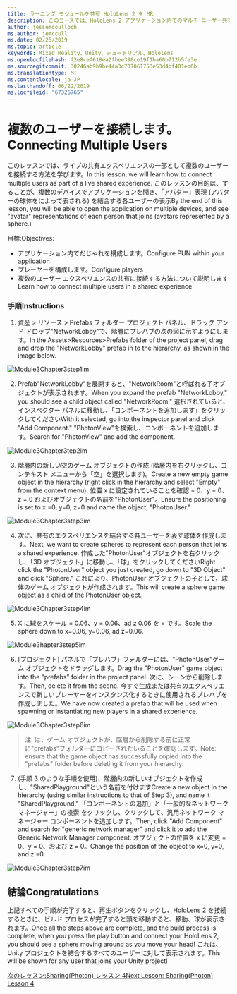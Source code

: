 ```yaml
---
title: ラーニング モジュールを共有 HoloLens 2 を MR
description: このコースでは、HoloLens 2 アプリケーション内でのマルチ ユーザー共有機能を実装する方法について説明します。
author: jessemcculloch
ms.author: jemccull
ms.date: 02/26/2019
ms.topic: article
keywords: Mixed Reality、Unity、チュートリアル、Hololens
ms.openlocfilehash: f2e8cef618ea2fbee398ce19f1ba60b712b5fe3e
ms.sourcegitcommit: 30246ab9b9be44a3c707061753e53d4bf401eb6b
ms.translationtype: MT
ms.contentlocale: ja-JP
ms.lasthandoff: 06/22/2019
ms.locfileid: "67326765"
---
```

# <a name="connecting-multiple-users"></a><span data-ttu-id="c1ff4-104">**複数のユーザーを接続します。**</span><span class="sxs-lookup"><span data-stu-id="c1ff4-104">**Connecting Multiple Users**</span></span> 

<span data-ttu-id="c1ff4-105">このレッスンでは、ライブの共有エクスペリエンスの一部として複数のユーザーを接続する方法を学びます。</span><span class="sxs-lookup"><span data-stu-id="c1ff4-105">In this lesson, we will learn how to connect multiple users as part of a live shared experience.</span></span> <span data-ttu-id="c1ff4-106">このレッスンの目的は、することが、複数のデバイスでアプリケーションを開き、「アバター」表現 (アバターの球体をによって表される) を結合する各ユーザーの表示</span><span class="sxs-lookup"><span data-stu-id="c1ff4-106">By the end of this lesson, you will be able to open the application on multiple devices, and see "avatar" representations of each person that joins (avatars represented by a sphere.)</span></span> 

<span data-ttu-id="c1ff4-107">目標:</span><span class="sxs-lookup"><span data-stu-id="c1ff4-107">Objectives:</span></span>

- <span data-ttu-id="c1ff4-108">アプリケーション内でだじゃれを構成します。</span><span class="sxs-lookup"><span data-stu-id="c1ff4-108">Configure PUN within your application</span></span>
- <span data-ttu-id="c1ff4-109">プレーヤーを構成します。</span><span class="sxs-lookup"><span data-stu-id="c1ff4-109">Configure players</span></span>
- <span data-ttu-id="c1ff4-110">複数のユーザー エクスペリエンスの共有に接続する方法について説明します</span><span class="sxs-lookup"><span data-stu-id="c1ff4-110">Learn how to connect multiple users in a shared experience</span></span>

### <a name="instructions"></a><span data-ttu-id="c1ff4-111">手順</span><span class="sxs-lookup"><span data-stu-id="c1ff4-111">Instructions</span></span>

1. <span data-ttu-id="c1ff4-112">資産 > リソース > Prefabs フォルダー プロジェクト パネル、ドラッグ アンド ドロップ"NetworkLobby"で、階層にプレハブの次の図に示すようにします。</span><span class="sxs-lookup"><span data-stu-id="c1ff4-112">In the Assets>Resources>Prefabs folder of the project panel, drag and drop the "NetworkLobby" prefab in to the hierarchy, as shown in the image below.</span></span>


![Module3Chapter3step1im](images/module3chapter3step1im.PNG)

2. <span data-ttu-id="c1ff4-114">Prefab"NetworkLobby"を展開すると、"NetworkRoom"と呼ばれる子オブジェクトが表示されます。</span><span class="sxs-lookup"><span data-stu-id="c1ff4-114">When you expand the prefab "NetworkLobby," you should see a child object called "NetworkRoom."</span></span> <span data-ttu-id="c1ff4-115">選択されていると、インスペクター パネルに移動し、「コンポーネントを追加します」をクリックしてください</span><span class="sxs-lookup"><span data-stu-id="c1ff4-115">With it selected, go into the inspector panel and click "Add Component."</span></span> <span data-ttu-id="c1ff4-116">"PhotonView"を検索し、コンポーネントを追加します。</span><span class="sxs-lookup"><span data-stu-id="c1ff4-116">Search for "PhotonView" and add the component.</span></span>

![Module3Chapter3tep2im](images/module3chapter3step2im.PNG)

3. <span data-ttu-id="c1ff4-118">階層内の新しい空のゲーム オブジェクトの作成 (階層内を右クリックし、コンテキスト メニューから「空」を選択します)。</span><span class="sxs-lookup"><span data-stu-id="c1ff4-118">Create a new empty game object in the hierarchy (right click in the hierarchy and select "Empty" from the context menu).</span></span> <span data-ttu-id="c1ff4-119">位置 x に設定されていることを確認 = 0、y = 0、z = 0 およびオブジェクトの名前を"PhotonUser"。</span><span class="sxs-lookup"><span data-stu-id="c1ff4-119">Ensure the positioning is set to x =0, y=0, z=0 and name the object, "PhotonUser."</span></span>

![Module3Chapter3step3im](images/module3chapter3step3im.PNG)

4. <span data-ttu-id="c1ff4-121">次に、共有のエクスペリエンスを結合する各ユーザーを表す球体を作成します。</span><span class="sxs-lookup"><span data-stu-id="c1ff4-121">Next, we want to create spheres to represent each person that joins a shared experience.</span></span> <span data-ttu-id="c1ff4-122">作成した"PhotonUser"オブジェクトを右クリックし、「3D オブジェクト」に移動し、「球」をクリックしてください</span><span class="sxs-lookup"><span data-stu-id="c1ff4-122">Right click the "PhotonUser" object you just created, go down to "3D Object" and click "Sphere."</span></span> <span data-ttu-id="c1ff4-123">これにより、PhotonUser オブジェクトの子として、球体のゲーム オブジェクトが作成されます。</span><span class="sxs-lookup"><span data-stu-id="c1ff4-123">This will create a sphere game object as a child of the PhotonUser object.</span></span>

![Module3Chapter3step4im](images/module3chapter3step4im.PNG)

5. <span data-ttu-id="c1ff4-125">X に球をスケール = 0.06、y = 0.06、ad z 0.06 を = です。</span><span class="sxs-lookup"><span data-stu-id="c1ff4-125">Scale the sphere down to x=0.06, y=0.06, ad z=0.06.</span></span>

![Module3hapter3step5im](images/module3chapter3step5im.PNG)

6. <span data-ttu-id="c1ff4-127">[プロジェクト] パネルで「プレハブ」フォルダーには、"PhotonUser"ゲーム オブジェクトをドラッグします。</span><span class="sxs-lookup"><span data-stu-id="c1ff4-127">Drag the "PhotonUser" game object into the "prefabs" folder in the project panel.</span></span> <span data-ttu-id="c1ff4-128">次に、シーンから削除します。</span><span class="sxs-lookup"><span data-stu-id="c1ff4-128">Then, delete it from the scene.</span></span> <span data-ttu-id="c1ff4-129">今すぐ生成または共有のエクスペリエンスで新しいプレーヤーをインスタンス化するときに使用されるプレハブを作成しました。</span><span class="sxs-lookup"><span data-stu-id="c1ff4-129">We have now created a prefab that will be used when spawning or instantiating new players in a shared experience.</span></span>

![Module3Chapter3step6im](images/module3chapter3step6im.PNG)

> <span data-ttu-id="c1ff4-131">注: は、ゲーム オブジェクトが、階層から削除する前に正常に"prefabs"フォルダーにコピーされたいることを確認します。</span><span class="sxs-lookup"><span data-stu-id="c1ff4-131">Note: ensure that the game object has successfully copied into the "prefabs" folder before deleting it from your hierarchy.</span></span>

7. <span data-ttu-id="c1ff4-132">(手順 3 のような手順を使用)、階層内の新しいオブジェクトを作成し、"SharedPlayground"という名前を付けます</span><span class="sxs-lookup"><span data-stu-id="c1ff4-132">Create a new object in the hierarchy (using similar instructions to that of Step 3), and name it "SharedPlayground."</span></span> <span data-ttu-id="c1ff4-133">「コンポーネントの追加」と「一般的なネットワーク マネージャー」の検索 をクリックし、クリックして、汎用ネットワーク マネージャー コンポーネントを追加します。</span><span class="sxs-lookup"><span data-stu-id="c1ff4-133">Then, click "Add Component" and search for "generic network manager" and click it to add the Generic Network Manager component.</span></span> <span data-ttu-id="c1ff4-134">オブジェクトの位置を x に変更 = 0、y = 0、および z = 0。</span><span class="sxs-lookup"><span data-stu-id="c1ff4-134">Change the position of the object to x=0, y=0, and z =0.</span></span>

![Module3Chapter3step7im](images/module3chapter3step7im.PNG)


## <a name="congratulations"></a><span data-ttu-id="c1ff4-136">結論</span><span class="sxs-lookup"><span data-stu-id="c1ff4-136">Congratulations</span></span>

<span data-ttu-id="c1ff4-137">上記すべての手順が完了すると、再生ボタンをクリックし、HoloLens 2 を接続するときに、ビルド プロセスが完了すると頭を移動すると、移動、球が表示されます。</span><span class="sxs-lookup"><span data-stu-id="c1ff4-137">Once all the steps above are complete, and the build process is complete, when you press the play button and connect your HoloLens 2, you should see a sphere moving around as you move your head!</span></span> <span data-ttu-id="c1ff4-138">これは、Unity プロジェクトを結合するすべてのユーザーに対して表示されます。</span><span class="sxs-lookup"><span data-stu-id="c1ff4-138">This will be shown for any user that joins your Unity project!</span></span>

<span data-ttu-id="c1ff4-139">[次のレッスン:Sharing(Photon) レッスン 4](mrlearning-sharing(photon)-ch4.md)</span><span class="sxs-lookup"><span data-stu-id="c1ff4-139">[Next Lesson: Sharing(Photon) Lesson 4](mrlearning-sharing(photon)-ch4.md)</span></span>

